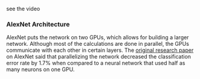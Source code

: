 see the video

### AlexNet Architecture

AlexNet puts the network on two GPUs, which allows for building a larger network. Although most of the calculations are done in parallel, the GPUs communicate with each other in certain layers. The [original research paper](https://papers.nips.cc/paper/4824-imagenet-classification-with-deep-convolutional-neural-networks.pdf) on AlexNet said that parallelizing the network decreased the classification error rate by 1.7% when compared to a neural network that used half as many neurons on one GPU.

